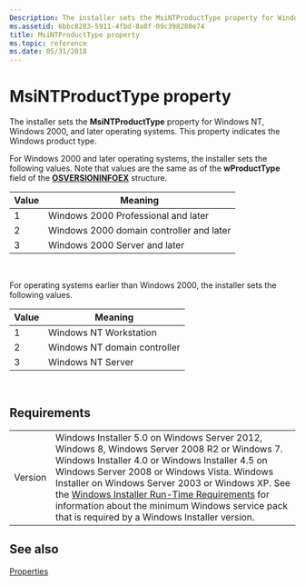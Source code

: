 ```yaml
---
Description: The installer sets the MsiNTProductType property for Windows NT, Windows 2000, and later operating systems.
ms.assetid: 6bbc8283-5911-4fbd-8a0f-09c398280e74
title: MsiNTProductType property
ms.topic: reference
ms.date: 05/31/2018
---
```


# MsiNTProductType property

The installer sets the **MsiNTProductType** property for Windows NT, Windows 2000, and later operating systems. This property indicates the Windows product type.

For Windows 2000 and later operating systems, the installer sets the following values. Note that values are the same as of the **wProductType** field of the [**OSVERSIONINFOEX**](/windows/win32/api/winnt/ns-winnt-osversioninfoexa) structure.



| Value | Meaning                                  |
|-------|------------------------------------------|
| 1     | Windows 2000 Professional and later      |
| 2     | Windows 2000 domain controller and later |
| 3     | Windows 2000 Server and later            |



 

For operating systems earlier than Windows 2000, the installer sets the following values.



| Value | Meaning                      |
|-------|------------------------------|
| 1     | Windows NT Workstation       |
| 2     | Windows NT domain controller |
| 3     | Windows NT Server            |



 

## Requirements



|                    |                                                                                                                                                                                                                                                                                                                                                                                                                                                  |
|--------------------|--------------------------------------------------------------------------------------------------------------------------------------------------------------------------------------------------------------------------------------------------------------------------------------------------------------------------------------------------------------------------------------------------------------------------------------------------|
| Version<br/> | Windows Installer 5.0 on Windows Server 2012, Windows 8, Windows Server 2008 R2 or Windows 7. Windows Installer 4.0 or Windows Installer 4.5 on Windows Server 2008 or Windows Vista. Windows Installer on Windows Server 2003 or Windows XP. See the [Windows Installer Run-Time Requirements](windows-installer-portal.md) for information about the minimum Windows service pack that is required by a Windows Installer version.<br/> |



## See also

<dl> <dt>

[Properties](properties.md)
</dt> </dl>

 

 